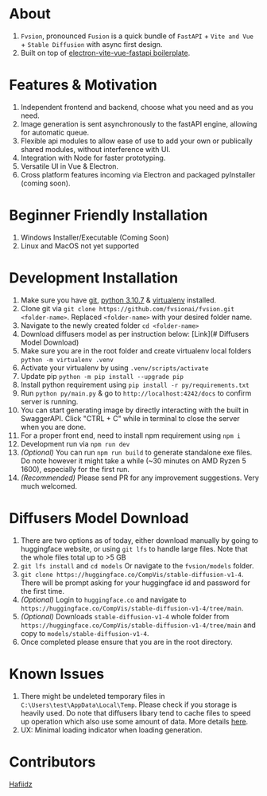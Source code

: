 # About

1. `Fvsion`, pronounced `Fusion` is a quick bundle of `FastAPI` + `Vite and Vue` + `Stable Diffusion` with async first design.
1. Built on top of [electron-vite-vue-fastapi boilerplate](https://github.com/Hafiidz/electron-vite-vue-fastapi).

# Features & Motivation
1. Independent frontend and backend, choose what you need and as you need.
1. Image generation is sent asynchronously to the fastAPI engine, allowing for automatic queue.
1. Flexible api modules to allow ease of use to add your own or publically shared modules, without interference with UI.
1. Integration with Node for faster prototyping.
1. Versatile UI in Vue & Electron.
1. Cross platform features incoming via Electron and packaged pyInstaller (coming soon).

# Beginner Friendly Installation 
1. Windows Installer/Executable (Coming Soon)
1. Linux and MacOS not yet supported

# Development Installation
1. Make sure you have [git](https://git-scm.com/downloads), [python 3.10.7](https://www.python.org/downloads/) & [virtualenv](https://pypi.org/project/virtualenv/) installed.
1. Clone git via `git clone https://github.com/fvsionai/fvsion.git <folder-name>`. Replaced `<folder-name>` with your desired folder name.
1. Navigate to the newly created folder `cd <folder-name>`
1. Download diffusers model as per instruction below: [Link](# Diffusers Model Download)
1. Make sure you are in the root folder and create virtualenv local folders `python -m virtualenv .venv`
1. Activate your virtualenv by using `.venv/scripts/activate`
1. Update pip `python -m pip install --upgrade pip`
1. Install python requirement using `pip install -r py/requirements.txt`
1. Run `python py/main.py` & go to `http://localhost:4242/docs` to confirm server is running. 
1. You can start generating image by directly interacting with the built in SwaggerAPI. Click "CTRL + C" while in terminal to close the server when you are done.
1. For a proper front end, need to install npm requirement using `npm i`
1. Development run via `npm run dev`
1. _(Optional)_ You can run `npm run build` to generate standalone exe files. Do note however it might take a while (~30 minutes on AMD Ryzen 5 1600), especially for the first run.
1. _(Recommended)_ Please send PR for any improvement suggestions. Very much welcomed.

# Diffusers Model Download
1. There are two options as of today, either download manually by going to huggingface website, or using `git lfs` to handle large files. Note that the whole files total up to >5 GB
1. `git lfs install` and `cd models` Or navigate to the `fvsion/models` folder.
1. `git clone https://huggingface.co/CompVis/stable-diffusion-v1-4`. There will be prompt asking for your huggingface id and password for the first time.
1. _(Optional)_ Login to `huggingface.co` and navigate to `https://huggingface.co/CompVis/stable-diffusion-v1-4/tree/main`.
1. _(Optional)_ Downloads `stable-diffusion-v1-4` whole folder from `https://huggingface.co/CompVis/stable-diffusion-v1-4/tree/main` and copy to `models/stable-diffusion-v1-4`.
1. Once completed please ensure that you are in the root directory.

# Known Issues
1. There might be undeleted temporary files in `C:\Users\test\AppData\Local\Temp`. Please check if you storage is heavily used. Do note that diffusers libary tend to cache files to speed up operation which also use some amount of data. More details [here](https://huggingface.co/docs/datasets/cache). 
1. UX: Minimal loading indicator when loading generation. 

# Contributors

[Hafiidz](https://github.com/Hafiidz/)




